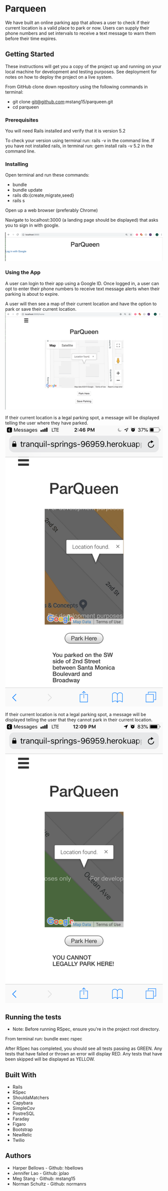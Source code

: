 # Parqueen

We have built an online parking app that allows a user to check if their current location is a valid place to park or now.  Users can supply their phone numbers and set intervals to receive a text message to warn them before their time expires.

## Getting Started

These instructions will get you a copy of the project up and running on your local machine for development and testing purposes. See deployment for notes on how to deploy the project on a live system.

From GitHub clone down repository using the following commands in terminal:
* git clone git@github.com:mstang15/parqueen.git
* cd parqueen

### Prerequisites

You will need Rails installed and verify that it is version 5.2

To check your version using terminal run: rails -v in the command line.
If you have not installed rails, in terminal run: gem install rails -v 5.2 in the command line.


### Installing

Open terminal and run these commands:
* bundle
* bundle update
* rails db:{create,migrate,seed}
* rails s

Open up a web browser (preferably Chrome)

Navigate to localhost:3000 (a landing page should be displayed) that asks you to sign in with google.

![home page](Login.png)

### Using the App

A user can login to their app using a Google ID.
Once logged in, a user can opt to enter their phone numbers to receive text message alerts when their parking is about to expire.

A user will then see a map of their current location and have the option to park or save their current location.
![page with current location map](Map.png)

If their current location is a legal parking spot, a message will be displayed telling the user where they have parked.
![legal parking spot](Legal.png)

If their current location is not a legal parking spot, a message will be displayed telling the user that they cannot park in their current location.
![illegal parking spot](Illegal.png)


## Running the tests

* Note: Before running RSpec, ensure you're in the project root directory.

From terminal run: bundle exec rspec

After RSpec has completed, you should see all tests passing as GREEN.  Any tests that have failed or thrown an error will display RED.  Any tests that have been skipped will be displayed as YELLOW.

## Built With

* Rails
* RSpec
* ShouldaMatchers
* Capybara
* SimpleCov
* PostreSQL
* Faraday
* Figaro
* Bootstrap
* NewRelic
* Twilio


## Authors

* Harper Bellows - Github: hbellows
* Jennifer Lao - Github: jplao
* Meg Stang - Github: mstang15
* Norman Schultz - Github: normanrs
